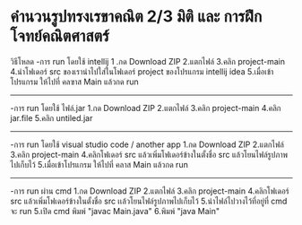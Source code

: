 # คำนวนรูปทรงเรขาคณิต 2/3 มิติ และ การฝึกโจทย์คณิตศาสตร์
วิธีโหลด
 -การ run โดยใช้ intellij
 1 .กด Download ZIP
 2.แตกไฟล์
 3.คลิก project-main
 4.นำโฟเดอร์ src ของเรานำไปใส่ในโฟเดอร์ project ของโปรแกรม intellij idea
 5.เมื่อเข้าโปรแกรม ให้ไปที่ คลฃาส Main แล้วกด run
 
 ----------------------------------------------------------------------------------
 -การ run โดยใช้ ไฟล์.jar
 1.กด Download ZIP
 2.แตกไฟล์
 3.คลิก project-main
 4.คลิก jar.file
 5.คลิก untiled.jar
 
 ----------------------------------------------------------------------------------
 
 -การ run โดยใช้ visual studio code / another app
 1.กด Download ZIP
 2.แตกไฟล์
 3.คลิก project-main
 4.คลิกโฟเดอร์ src แล้วเพิ่มโฟเดอร์ข้างในตั้งชื่อ src แล้วโยนไฟล์รูปภาพไปเก็บไว้
 5.เมื่อเข้าโปรแกรม ให้ไปที่ คลาส Main แล้วกด run
 
 ---------------------------------------------------------------------------------
 -การ run ผ่าน cmd
 1.กด Download ZIP
 2.แตกไฟล์
 3.คลิก project-main
 4.คลิกโฟเดอร์ src แล้วเพิ่มโฟเดอร์ข้างในตั้งชื่อ src เเล้วโยนไฟล์รูปภาพไปเก็บไว้
 5.นำไฟล์ไปวางไว้ที่อยู่ที่ cmd จะ run
 5.เปิด cmd พิมพ์ "javac Main.java"
 6.พิมพ์ "java Main"
 
 
